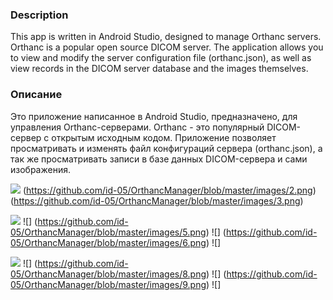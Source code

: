 ### 	Description

This app is written in Android Studio, designed to manage Orthanc servers. Orthanc is a popular open source DICOM server. The application allows you to view and modify the server configuration file (orthanc.json), as well as view records in the DICOM server database and the images themselves.

### 	Описание

Это приложение написанное в Android Studio, предназначено, для управления Orthanc-серверами. Orthanc - это популярный DICOM-сервер с открытым исходным кодом. Приложение позволяет просматривать и изменять файл конфигураций сервера (orthanc.json), а так же просматривать записи в базе данных DICOM-сервера и сами изображения.




![](https://github.com/id-05/OrthancManager/blob/master/images/1.png)
(https://github.com/id-05/OrthancManager/blob/master/images/2.png)
(https://github.com/id-05/OrthancManager/blob/master/images/3.png)

![](https://github.com/id-05/OrthancManager/blob/master/images/4.png) ![]
(https://github.com/id-05/OrthancManager/blob/master/images/5.png) ![]
(https://github.com/id-05/OrthancManager/blob/master/images/6.png) ![]

![](https://github.com/id-05/OrthancManager/blob/master/images/7.png) ![]
(https://github.com/id-05/OrthancManager/blob/master/images/8.png) ![]
(https://github.com/id-05/OrthancManager/blob/master/images/9.png) ![]